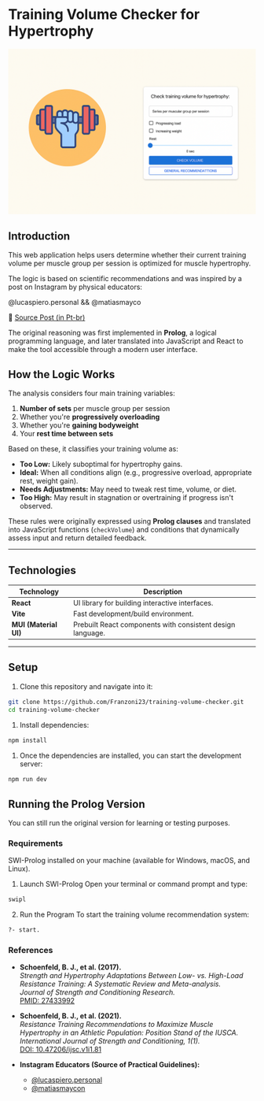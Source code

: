 # Training Volume Checker for Hypertrophy

![App Preview](.github/banner.png)

## Introduction

This web application helps users determine whether their current training volume per muscle group per session is optimized for muscle hypertrophy. 

The logic is based on scientific recommendations and was inspired by a post on Instagram by physical educators: 

@lucaspiero.personal && @matiasmayco

📎 [Source Post (in Pt-br)](https://www.instagram.com/p/CjarKbcrU7q/)

The original reasoning was first implemented in **Prolog**, a logical programming language, and later translated into JavaScript and React to make the tool accessible through a modern user interface.

## How the Logic Works

The analysis considers four main training variables:

1. **Number of sets** per muscle group per session
2. Whether you're **progressively overloading**
3. Whether you're **gaining bodyweight**
4. Your **rest time between sets**

Based on these, it classifies your training volume as:

- **Too Low:** Likely suboptimal for hypertrophy gains.
- **Ideal:** When all conditions align (e.g., progressive overload, appropriate rest, weight gain).
- **Needs Adjustments:** May need to tweak rest time, volume, or diet.
- **Too High:** May result in stagnation or overtraining if progress isn't observed.

These rules were originally expressed using **Prolog clauses** and translated into JavaScript functions (`checkVolume`) and conditions that dynamically assess input and return detailed feedback.

---

## Technologies

| Technology        | Description                                                      |
|-------------------|------------------------------------------------------------------|
| **React**         | UI library for building interactive interfaces.                  |
| **Vite**          | Fast development/build environment.                              |
| **MUI (Material UI)** | Prebuilt React components with consistent design language.   |
---

## Setup

1. Clone this repository and navigate into it:
```bash
git clone https://github.com/Franzoni23/training-volume-checker.git
cd training-volume-checker
```

1. Install dependencies:
```bash
npm install
```
1. Once the dependencies are installed, you can start the development server:
```bash
npm run dev
```
## Running the Prolog Version

You can still run the original version for learning or testing purposes.

### Requirements
SWI-Prolog installed on your machine (available for Windows, macOS, and Linux).

1. Launch SWI-Prolog Open your terminal or command prompt and type:
```bash
swipl
```
2. Run the Program To start the training volume recommendation system:
```bash
?- start.
```

### References

- **Schoenfeld, B. J., et al. (2017).**  
  *Strength and Hypertrophy Adaptations Between Low- vs. High-Load Resistance Training: A Systematic Review and Meta-analysis.*  
  *Journal of Strength and Conditioning Research.*  
  [PMID: 27433992](https://pubmed.ncbi.nlm.nih.gov/27433992/)

- **Schoenfeld, B. J., et al. (2021).**  
  *Resistance Training Recommendations to Maximize Muscle Hypertrophy in an Athletic Population: Position Stand of the IUSCA.*  
  *International Journal of Strength and Conditioning, 1(1).*  
  [DOI: 10.47206/ijsc.v1i1.81](https://doi.org/10.47206/ijsc.v1i1.81)

- **Instagram Educators (Source of Practical Guidelines):**
  - [@lucaspiero.personal](https://www.instagram.com/lucaspiero.personal)
  - [@matiasmaycon](https://www.instagram.com/matiasmaycon)